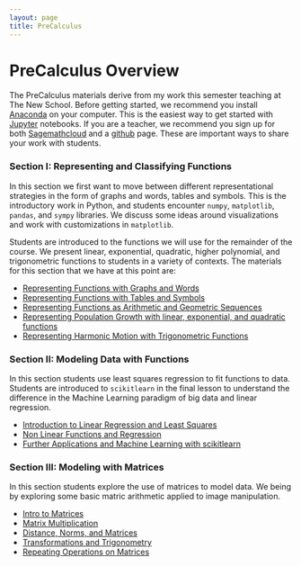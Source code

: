 ```yaml
---
layout: page
title: PreCalculus
---
```


# PreCalculus Overview

The PreCalculus materials derive from my work this semester teaching at The New School.  Before getting started, we recommend you install 
[Anaconda](https://www.continuum.io/downloads) on your computer.  This is the easiest way to get started with [Jupyter](https://jupyter.org/) notebooks.  If you are a teacher, we recommend you sign up for 
both [Sagemathcloud](https://cloud.sagemath.com/#settings) and a [github](github.com) page.  These are important ways to share your work with students.

### Section I: Representing and Classifying Functions

In this section we first want to move between different representational strategies in the form of graphs and words, tables and symbols. This 
is the introductory work in Python, and students encounter `numpy`, `matplotlib`, `pandas`, and `sympy` libraries.  We discuss some ideas
around visualizations and work with customizations in `matplotlib`.

Students are introduced to the functions we will use for the remainder of the course.  We present linear, exponential, quadratic, higher polynomial, and trigonometric functions to students 
in a variety of contexts.  The materials for this section that we have at this point are:

* [Representing Functions with Graphs and Words](https://github.com/DubMathematics/DubMathematics/blob/master/pre_calc_1.ipynb)
* [Representing Functions with Tables and Symbols]()
* [Representing Functions as Arithmetic and Geometric Sequences]()
* [Representing Population Growth with linear, exponential, and quadratic functions]()
* [Representing Harmonic Motion with Trigonometric Functions]()

### Section II: Modeling Data with Functions

In this section students use least squares regression to fit functions to data.  Students are introduced to `scikitlearn` in the final lesson
to understand the difference in the Machine Learning paradigm of big data and linear regression.

* [Introduction to Linear Regression and Least Squares]()
* [Non Linear Functions and Regression]()
* [Further Applications and Machine Learning with scikitlearn]()

### Section III: Modeling with Matrices

In this section students explore the use of matrices to model data.  We being by exploring some basic matric arithmetic applied to image manipulation.

* [Intro to Matrices]()
* [Matrix Multiplication]()
* [Distance, Norms, and Matrices]()
* [Transformations and Trigonometry]()
* [Repeating Operations on Matrices]()
